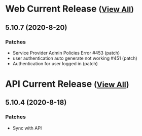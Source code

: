 # Web Current Release <small>([View All](/Web.md))</small>
## 5.10.7 (2020-8-20)
### Patches 
- Service Provider Admin Policies Error #453 (patch)
- user authentication auto generate not working #451 (patch)
- Authentication for user logged in (patch)

# API Current Release <small>([View All](/API.md))</small>
## 5.10.4 (2020-8-18)
### Patches 

- Sync with API
